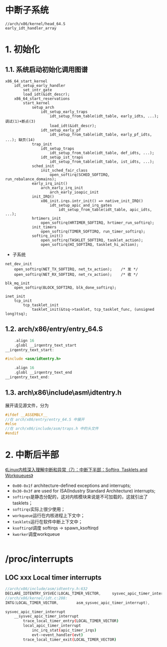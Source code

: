 中断子系统
===============================

```
//arch/x86/kernel/head_64.S
early_idt_handler_array

```

# 1. 初始化

## 1.1. 系统启动初始化调用图谱

```
x86_64_start_kernel
    idt_setup_early_handler
        set_intr_gate
        load_idt(&idt_descr);
    x86_64_start_reservations
        start_kernel
            setup_arch
                idt_setup_early_traps
                    idt_setup_from_table(idt_table, early_idts, ...); 调试(1)+断点(3)
                    load_idt(&idt_descr);
                idt_setup_early_pf
                    idt_setup_from_table(idt_table, early_pf_idts, ...); 缺页(14)
            trap_init
                idt_setup_traps
                    idt_setup_from_table(idt_table, def_idts, ...);
                idt_setup_ist_traps
                    idt_setup_from_table(idt_table, ist_idts, ...);
            sched_init
                init_sched_fair_class
                    open_softirq(SCHED_SOFTIRQ, run_rebalance_domains);
            early_irq_init()
                arch_early_irq_init
                    arch_early_ioapic_init
            init_IRQ()
                x86_init.irqs.intr_init() => native_init_IRQ()
                    idt_setup_apic_and_irq_gates
                        idt_setup_from_table(idt_table, apic_idts, ...);
            hrtimers_init
                open_softirq(HRTIMER_SOFTIRQ, hrtimer_run_softirq);
            init_timers
                open_softirq(TIMER_SOFTIRQ, run_timer_softirq);
            softirq_init()
                open_softirq(TASKLET_SOFTIRQ, tasklet_action);
                open_softirq(HI_SOFTIRQ, tasklet_hi_action);
```

* 子系统

```
net_dev_init
    open_softirq(NET_TX_SOFTIRQ, net_tx_action);    /* 发 */
    open_softirq(NET_RX_SOFTIRQ, net_rx_action);    /* 收 */

blk_mq_init
    open_softirq(BLOCK_SOFTIRQ, blk_done_softirq);

inet_init
    tcp_init
        tcp_tasklet_init
            tasklet_init(&tsq->tasklet, tcp_tasklet_func, (unsigned long)tsq);
```

## 1.2. arch/x86/entry/entry_64.S

```c
	.align 16
	.globl __irqentry_text_start
__irqentry_text_start:

#include <asm/idtentry.h>

	.align 16
	.globl __irqentry_text_end
__irqentry_text_end:
```

## 1.3. arch\x86\include\asm\idtentry.h

展开请见源文件，分为 

```c
#ifdef __ASSEMBLY__
//在 arch/x86/entry/entry_64.S 中展开
#else
//在 arch/x86/include/asm/traps.h 中的头文件
#endif
```

# 2. 中断后半部

[《Linux内核深入理解中断和异常（7）：中断下半部：Softirq, Tasklets and Workqueues》](https://rtoax.blog.csdn.net/article/details/115213699)

* `0x00-0x1f` architecture-defined exceptions and interrupts;
* `0x30-0x3f` are used for ISA(Industry Standard Architecture) interrupts;
* `softirqs`是静态分配的，这对内核模块来说是不可加载的，这就引出了tasklets；
* `softirqs`实际上很少使用；
* `workqueue`运行在内核进程上下文中；
* `tasklets`运行在软件中断上下文中；
* `ksoftirqd`调度 softirqs -> spawn_ksoftirqd
* `kworker`调度workqueue


```

```

# /proc/interrupts

## LOC xxx Local timer interrupts

```c
//arch/x86/include/asm/idtentry.h:632
DECLARE_IDTENTRY_SYSVEC(LOCAL_TIMER_VECTOR,		sysvec_apic_timer_interrupt);
//arch/x86/kernel/idt.c:208:
INTG(LOCAL_TIMER_VECTOR,		asm_sysvec_apic_timer_interrupt),
```



```bash
sysvec_apic_timer_interrupt
	__sysvec_apic_timer_interrupt
		trace_local_timer_entry(LOCAL_TIMER_VECTOR)
		local_apic_timer_interrupt
			inc_irq_stat(apic_timer_irqs)
			evt->event_handler(evt)
		trace_local_timer_exit(LOCAL_TIMER_VECTOR)
```